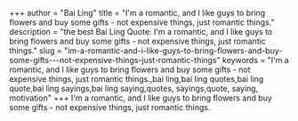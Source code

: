 +++
author = "Bai Ling"
title = "I'm a romantic, and I like guys to bring flowers and buy some gifts - not expensive things, just romantic things."
description = "the best Bai Ling Quote: I'm a romantic, and I like guys to bring flowers and buy some gifts - not expensive things, just romantic things."
slug = "im-a-romantic-and-i-like-guys-to-bring-flowers-and-buy-some-gifts---not-expensive-things-just-romantic-things"
keywords = "I'm a romantic, and I like guys to bring flowers and buy some gifts - not expensive things, just romantic things.,bai ling,bai ling quotes,bai ling quote,bai ling sayings,bai ling saying,quotes, sayings,quote, saying, motivation"
+++
I'm a romantic, and I like guys to bring flowers and buy some gifts - not expensive things, just romantic things.
